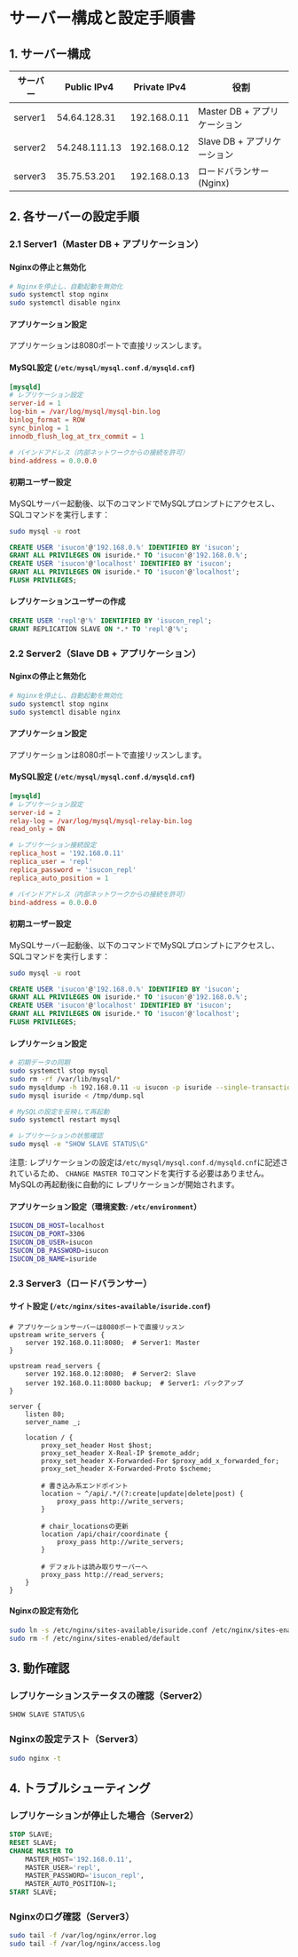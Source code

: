 # サーバー構成と設定手順書

## 1. サーバー構成

| サーバー | Public IPv4 | Private IPv4 | 役割 |
|---------|-------------|--------------|------|
| server1 | 54.64.128.31 | 192.168.0.11 | Master DB + アプリケーション |
| server2 | 54.248.111.13 | 192.168.0.12 | Slave DB + アプリケーション |
| server3 | 35.75.53.201 | 192.168.0.13 | ロードバランサー (Nginx) |

## 2. 各サーバーの設定手順

### 2.1 Server1（Master DB + アプリケーション）

#### Nginxの停止と無効化

```bash
# Nginxを停止し、自動起動を無効化
sudo systemctl stop nginx
sudo systemctl disable nginx
```

#### アプリケーション設定
アプリケーションは8080ポートで直接リッスンします。

#### MySQL設定 (`/etc/mysql/mysql.conf.d/mysqld.cnf`)

```conf
[mysqld]
# レプリケーション設定
server-id = 1
log-bin = /var/log/mysql/mysql-bin.log
binlog_format = ROW
sync_binlog = 1
innodb_flush_log_at_trx_commit = 1

# バインドアドレス（内部ネットワークからの接続を許可）
bind-address = 0.0.0.0
```

#### 初期ユーザー設定

MySQLサーバー起動後、以下のコマンドでMySQLプロンプトにアクセスし、SQLコマンドを実行します：

```bash
sudo mysql -u root
```

```sql
CREATE USER 'isucon'@'192.168.0.%' IDENTIFIED BY 'isucon';
GRANT ALL PRIVILEGES ON isuride.* TO 'isucon'@'192.168.0.%';
CREATE USER 'isucon'@'localhost' IDENTIFIED BY 'isucon';
GRANT ALL PRIVILEGES ON isuride.* TO 'isucon'@'localhost';
FLUSH PRIVILEGES;
```

#### レプリケーションユーザーの作成

```sql
CREATE USER 'repl'@'%' IDENTIFIED BY 'isucon_repl';
GRANT REPLICATION SLAVE ON *.* TO 'repl'@'%';
```

### 2.2 Server2（Slave DB + アプリケーション）

#### Nginxの停止と無効化

```bash
# Nginxを停止し、自動起動を無効化
sudo systemctl stop nginx
sudo systemctl disable nginx
```

#### アプリケーション設定
アプリケーションは8080ポートで直接リッスンします。

#### MySQL設定 (`/etc/mysql/mysql.conf.d/mysqld.cnf`)

```conf
[mysqld]
# レプリケーション設定
server-id = 2
relay-log = /var/log/mysql/mysql-relay-bin.log
read_only = ON

# レプリケーション接続設定
replica_host = '192.168.0.11'
replica_user = 'repl'
replica_password = 'isucon_repl'
replica_auto_position = 1

# バインドアドレス（内部ネットワークからの接続を許可）
bind-address = 0.0.0.0
```

#### 初期ユーザー設定

MySQLサーバー起動後、以下のコマンドでMySQLプロンプトにアクセスし、SQLコマンドを実行します：

```bash
sudo mysql -u root
```

```sql
CREATE USER 'isucon'@'192.168.0.%' IDENTIFIED BY 'isucon';
GRANT ALL PRIVILEGES ON isuride.* TO 'isucon'@'192.168.0.%';
CREATE USER 'isucon'@'localhost' IDENTIFIED BY 'isucon';
GRANT ALL PRIVILEGES ON isuride.* TO 'isucon'@'localhost';
FLUSH PRIVILEGES;
```

#### レプリケーション設定

```bash
# 初期データの同期
sudo systemctl stop mysql
sudo rm -rf /var/lib/mysql/*
sudo mysqldump -h 192.168.0.11 -u isucon -p isuride --single-transaction > /tmp/dump.sql
sudo mysql isuride < /tmp/dump.sql

# MySQLの設定を反映して再起動
sudo systemctl restart mysql

# レプリケーションの状態確認
sudo mysql -e "SHOW SLAVE STATUS\G"
```

注意: レプリケーションの設定は`/etc/mysql/mysql.conf.d/mysqld.cnf`に記述されているため、
`CHANGE MASTER TO`コマンドを実行する必要はありません。MySQLの再起動後に自動的に
レプリケーションが開始されます。

#### アプリケーション設定（環境変数: `/etc/environment`）

```bash
ISUCON_DB_HOST=localhost
ISUCON_DB_PORT=3306
ISUCON_DB_USER=isucon
ISUCON_DB_PASSWORD=isucon
ISUCON_DB_NAME=isuride
```

### 2.3 Server3（ロードバランサー）

#### サイト設定 (`/etc/nginx/sites-available/isuride.conf`)

```nginx
# アプリケーションサーバーは8080ポートで直接リッスン
upstream write_servers {
    server 192.168.0.11:8080;  # Server1: Master
}

upstream read_servers {
    server 192.168.0.12:8080;  # Server2: Slave
    server 192.168.0.11:8080 backup;  # Server1: バックアップ
}

server {
    listen 80;
    server_name _;

    location / {
        proxy_set_header Host $host;
        proxy_set_header X-Real-IP $remote_addr;
        proxy_set_header X-Forwarded-For $proxy_add_x_forwarded_for;
        proxy_set_header X-Forwarded-Proto $scheme;

        # 書き込み系エンドポイント
        location ~ ^/api/.*/(?:create|update|delete|post) {
            proxy_pass http://write_servers;
        }

        # chair_locationsの更新
        location /api/chair/coordinate {
            proxy_pass http://write_servers;
        }

        # デフォルトは読み取りサーバーへ
        proxy_pass http://read_servers;
    }
}
```

#### Nginxの設定有効化

```bash
sudo ln -s /etc/nginx/sites-available/isuride.conf /etc/nginx/sites-enabled/isuride.conf
sudo rm -f /etc/nginx/sites-enabled/default
```

## 3. 動作確認

### レプリケーションステータスの確認（Server2）

```sql
SHOW SLAVE STATUS\G
```

### Nginxの設定テスト（Server3）

```bash
sudo nginx -t
```

## 4. トラブルシューティング

### レプリケーションが停止した場合（Server2）

```sql
STOP SLAVE;
RESET SLAVE;
CHANGE MASTER TO
    MASTER_HOST='192.168.0.11',
    MASTER_USER='repl',
    MASTER_PASSWORD='isucon_repl',
    MASTER_AUTO_POSITION=1;
START SLAVE;
```

### Nginxのログ確認（Server3）

```bash
sudo tail -f /var/log/nginx/error.log
sudo tail -f /var/log/nginx/access.log
```
